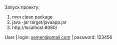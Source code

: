 Запуск проекту:

1. mvn clean package
2. java -jar target/javaapp.jar
3. http://localhost:8080/

User | login: semen@gmail.com | password: 123456